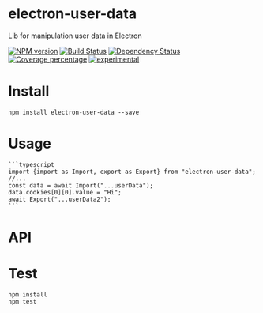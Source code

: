 # electron-user-data

Lib for manipulation user data in Electron

[![NPM version][npm-image]][npm-url] [![Build Status][travis-image]][travis-url] [![Dependency Status][daviddm-image]][daviddm-url] [![Coverage percentage][coveralls-image]][coveralls-url]
[![experimental](http://badges.github.io/stability-badges/dist/experimental.svg)](http://github.com/badges/stability-badges)

# Install

    npm install electron-user-data --save

# Usage

    ```typescript
    import {import as Import, export as Export} from "electron-user-data";
    //...
    const data = await Import("...userData");
    data.cookies[0][0].value = "Hi";
    await Export("...userData2");
    ```

# API



# Test

    npm install
    npm test

[npm-image]: https://badge.fury.io/js/electron-user-data.svg
[npm-url]: https://npmjs.org/package/electron-user-data
[travis-image]: https://travis-ci.org/arvitaly/electron-user-data.svg?branch=master
[travis-url]: https://travis-ci.org/arvitaly/electron-user-data
[daviddm-image]: https://david-dm.org/arvitaly/electron-user-data.svg?theme=shields.io
[daviddm-url]: https://david-dm.org/arvitaly/electron-user-data
[coveralls-image]: https://coveralls.io/repos/arvitaly/electron-user-data/badge.svg
[coveralls-url]: https://coveralls.io/r/arvitaly/electron-user-data